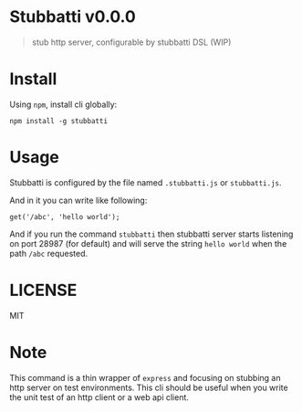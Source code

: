 # Stubbatti v0.0.0

> stub http server, configurable by stubbatti DSL (WIP)

# Install

Using `npm`, install cli globally:

```
npm install -g stubbatti
```

# Usage

Stubbatti is configured by the file named `.stubbatti.js` or `stubbatti.js`.

And in it you can write like following:

```
get('/abc', 'hello world');
```

And if you run the command `stubbatti` then stubbatti server starts listening on port 28987 (for default) and will serve the string `hello world` when the path `/abc` requested.

# LICENSE

MIT

# Note

This command is a thin wrapper of `express` and focusing on stubbing an http server on test environments. This cli should be useful when you write the unit test of an http client or a web api client.
